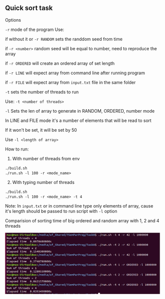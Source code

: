 ##  Quick sort task

Options

`-r` mode of the program
Use:

if without it or `-r RANDOM` sets the randdom seed from time

if `-r <number>` random seed will be equal to number, need to reproduce the array

if `-r ORDERED` will create an ordered array of set length

if `-r LINE` will expect array from command line after running program

if `-r FILE` will expect array from `input.txt` file in the same folder

`-t` sets the number of threads to run

Use: `-t <number of threads>`

`-l` Sets the len of array to generate in RANDOM, ORDERED, number mode

In LINE and FILE mode it's a number of elements that will be read to sort

If it won't be set, it will be set by 50

Use `-l <length of array>`

How to run:

1. With number of threads from env

```
./build.sh
./run.sh -l 100 -r <mode_name>
```

2. With typing number of threads

```
./build.sh
./run.sh -l 100 -r <mode_name> -t 4
```

Note: In `input.txt` or in command line type only elements of array, cause it's length should be passed to run script with `-l` option

Comparision of sorting time of big ordered and random array with 1, 2 and 4 threads

![Alt text](Compare.PNG?raw=true "Title")
